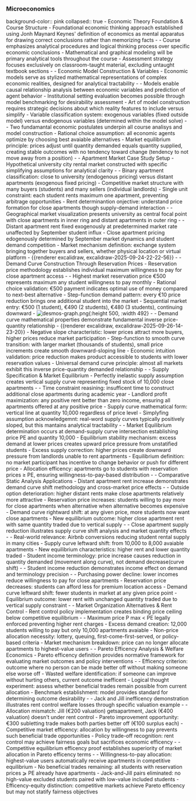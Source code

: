 ### Microeconomics
background-color:: pink
collapsed:: true
	- Economic Theory Foundation & Course Structure
		- Foundational economic thinking approach established using Jonh Maynard Keynes' definition of economics as mental apparatus for drawing correct conclusions rather than memorizing facts
			-
			- Course emphasizes analytical procedures and logical thinking process over specific economic conclusions
			- Mathematical and graphical modeling will be primary analytical tools throughout the course
			- Assessment strategy focuses exclusively on classroom-taught material, excluding untaught textbook sections
	-
	- Economic Model Construction & Variables
		- Economic models serve as stylized mathematical representations of complex economic realities, designed for analytical tractability
			-
			- Models enable causal relationship analysis between economic variables and prediction of agent behavior
			- Institutional setting evaluation becomes possible through model benchmarking for desirability assessment
			- Art of model construction requires strategic decisions about which reality features to include versus simplify
			- Variable classification system: exogenous variables (fixed outside model) versus endogenous variables (determined within the model solve)
	-
	- Two fundamantal economic postulates underpin all course analisys and model construction
		- Rational choice assumption: all economic agents optimize by choosing best avaiable alternatives
		- Market equilibrium principle: prices adjust until quantity demanded equals quantity supplied, creating stable outcomes with no tendency toward change (tendency to not move away from a position)
	-
	- Apartment Market Case Study Setup
		- Hypothetical university city rental market constructed with specific simplifying assumptions for analytical clarity
			-
			- Binary apartment classification: close to university (endogenous pricing) versus distant apartments (exogenous fixed pricing)
			- Competitive market structure with many buyers (students) and many sellers (individual landlords)
			- Single unit constraint: each student rents maximum one apartment, preventing arbitrage opportunities
			- Rent determinantion onjective: understand price formation for close apartments though supply-demand interaction
		-
		- Geographical market visualization presents university as central focal point with close apartments in inner ring and distant apartments in outer ring
			-
			- Distant apartment rent fixed exogenously at predetermined market rate unaffected by September student influx
			- Close apartment pricing edogenously determined by September market dynamics and student demand competition
			- Market mechanism definition: exchange system bringing together buyers and sellers, whether physical location or virtual platform
			- {{renderer excalidraw, excalidraw-2025-09-24-22-22-56}}
	-
	- Demand Curve Construction Through Reservation Prices
		- Reservation price methodology establishes individual maximum willingness to pay for close apartment access
			-
			- Highest market reservation price €500 represents maximum any student willingness to pay monthly
			- Rational choice validation: €500 payment indicates optimal use of money compared to next-best alternative
			- Step-function demand pattern: every €10 price reduction brings one additional student into the market
			- Sequential market entry: €500 (1 student), €490 (2 students), €480 (3 students), continuing downward
				- ![desmos-graph.png](../assets/desmos-graph_1758743928842_0.png){:height 500, :width 492}
		-
		- Demand curve mathematical properties demonstrate fundamental inverse price-quantity relationship
			- {{renderer excalidraw, excalidraw-2025-09-26-14-23-20}}
			- Negative slope characteristic: lower prices attract more buyers, higher prices reduce market participation
			- Step-function to smooth curve transition: with larger market (thousands of students), small price increments create smooth downward-sloping line
			- Economic intuition validation: price reduction makes product accessible to students with lower reservation values
			- Universal demand curve principle: almost all markets exhibit this inverse price-quantity demanded relationship
	-
	- Supply Specification & Market Equilibrium
		- Perfectly inelastic supply assumption creates vertical supply curve representing fixed stock of 10,000 close apartments
			-
			- Time constraint reasining: insufficent time to construct additional close apartments during academic year
			- Landlord profit maximization: any positive rent better than zero income, ensuring all apartments offered at any positive price
			- Supply curve mathematical form: vertical line at quantity 10,000 regardless of price level
			- Simplyfing assumption acknowledgemnt: real-word supply curves  typically positively sloped, but this mantains analytical tractability
	-
	- Market Equilibrium determination occurs at demand-supply curve intersection establishing price PE and quantity 10,000
		- Equilibrium stability mechanism: excess demand at lower prices creates upward price pressure from unstatified students
		- Excess supply correction: higher prices create downward pressure from landlords unable to rent apartments
		- Equilibrium definition: no market participant has incentive to change behavior or push for different price
		- Allocation efficency: apartments go to students with reservation prices ≥ PE, ensuring willingness-to-pay-based distribution
	-
	- Comparative Static Analysis Applications
		- Distant apartment rent increase demonstrates demand curve shift methodology and cross-market price effects
			-
			- Outside option deterioration: higher distant rents make close apartments relatively more attractive
			- Reservation price increases: students willing to pay more for close apartments when alternative when alternative becomes expensive
			- Demand curve rightward shift: at any given price, more students now want close apartments
			- New equilibrium outcome: higher close apartment rent with same quantity traded due to vertical supply
	-
		- Close apartment supply reduction illustrates supply curve shift analysis and market quantity effects
			-
			- Real-world relevance: Airbnb conversions reducing student rental supply in many cities
			- Supply curve leftward shift: from 10,000 to 8,000 avaiable apartments
			- New equilibrium characteristics: higher rent and lower quantity traded
			- Student income terminology: price increase causes reduction in quantity demanded (movement along curve), not demand decrease(curve shift)
		-
		- Student income reduction demonstrates income effect on demand and terminology precision
			-
			- Purchasing power decline: lower incomes reduce willingness to pay for close apartments
			- Reservation price decreases: students can afford less for premium location access
			- Demand curve leftward shift: fewer students in market at any given price point
			- Equilibrium outcome: lower rent with unchanged quantity traded due to vertical supply constraint
	-
	- Market Organization Alternatives & Rent Control
		- Rent control policy implementation creates binding price ceiling below competitive equilibrium
			-
			- Maximum price P max < PE legally enforced preventing higher rent charges
			- Excess demand creation: 12,000 students willing to pay but only 10,000 apartments avaiable
			- Non-price allocation necessity: lottery, queuing, first-come-first-served, or policy-based criteria
			- Market mechanism breakdown: price can no longer allocate apartments to highest-value users
	-
	- Pareto Efficency Analysis & Welfare Economics
		- Pareto efficency definition provides normative framework for evaluating market outcomes and policy interventions
			-
			- Efficency criterion: outcome where no person can be made better off without making someone else worse off
			- Wasted welfare identification: if someone can improve without hurting others, current outcome inefficent
			- Logical thought experiment: assess whether beneficial trades remain possible from current allocation
			- Benchmark establishment: model provides standard for determining outcome desirability
	-
		- Jack and Jill inefficency demonstration illustrates rent control welfare losses through specific valuation example
			-
			- Allocation mismatch: Jill (€200 valuation) getsapartment, Jack (€400 valuation) doesn't under rent control
			- Pareto improvement opportunity: €300 subletting trade makes both parties better off (€100 surplus each)
			- Competitive market efficency: allocation by willingness to pay prevents such beneficial trade opportunities
			- Policy trade-off recognition: rent control may achieve fairness goals but sacrifices economic efficency
			-
		- Competitive equilibrium efficency proof establishes superiority of market allocation in Pareto efficency terms
			-
			- Willingness-to-pay allocation: highest-value users automatically receive apartments in competitive equilibrium
			- No beneficial trades remaining: all students with reservation prices ⩾ PE already have apartments
			- Jack-and-Jill pairs eliminated: no high-value excluded students paired with low-value included students
			- Efficency-equity distinction: competitive markets achieve Pareto efficency but may not statify  fairness objectives